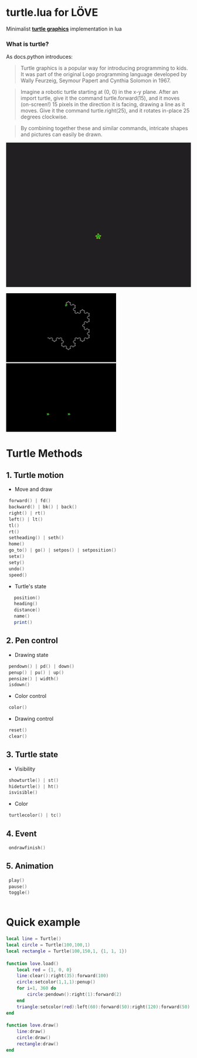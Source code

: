 # turtle.lua for LÖVE
Minimalist **[turtle graphics](https://docs.python.org/3/library/turtle.html#module-turtle)** implementation in lua 

### What is turtle?
As docs.python introduces:
> Turtle graphics is a popular way for introducing programming to kids. It was part of the original Logo programming language developed by Wally Feurzeig, Seymour Papert and Cynthia Solomon in 1967.

> Imagine a robotic turtle starting at (0, 0) in the x-y plane. After an import turtle, give it the command turtle.forward(15), and it moves (on-screen!) 15 pixels in the direction it is facing, drawing a line as it moves. Give it the command turtle.right(25), and it rotates in-place 25 degrees clockwise.

> By combining together these and similar commands, intricate shapes and pictures can easily be drawn.

![LÖVE](gif/love.gif)

<p float="left">
  <img src="gif/kochsnowflake.gif" width="300" />
  <img src="gif/multipleturtles.gif" width="300" /> 
</p>

# Turtle Methods

## 1. Turtle motion
  * Move and draw

  ```lua
   forward() | fd()  
   backward() | bk() | back()
   right() | rt()
   left() | lt()
   tl()
   rt()
   setheading() | seth()
   home()
   go_to() | go() | setpos() | setposition()
   setx()
   sety()
   undo()
   speed()
```
  * Turtle's state
```lua
   position()
   heading()
   distance()
   name()
   print()
```

## 2. Pen control
  * Drawing state
  ```lua
   pendown() | pd() | down()
   penup() | pu() | up()
   pensize() | width()
   isdown()
  ```
  * Color control
  ```lua
   color()
  ```
  * Drawing control
  ```lua 
   reset()
   clear()
  ```

## 3. Turtle state
  * Visibility
  ```lua
   showturtle() | st()
   hideturtle() | ht()
   isvisible()
```
  * Color
  ```lua
   turtlecolor() | tc()
  ```
## 4. Event

```lua 
 ondrawfinish() 
```
## 5. Animation

```lua
 play()
 pause()
 toggle()
  
```

# Quick example
```lua
local line = Turtle()
local circle = Turtle(100,100,1)
local rectangle = Turtle(100,150,1, {1, 1, 1})

function love.load()
    local red = {1, 0, 0}
    line:clear():right(35):forward(100)
    circle:setcolor(1,1,1):penup()
    for i=1, 360 do
        circle:pendown():right(1):forward(2)
    end
    triangle:setcolor(red):left(60):forward(50):right(120):forward(50):left(60):backward(50)
end

function love.draw()
    line:draw()
    circle:draw()
    rectangle:draw()
end


```
